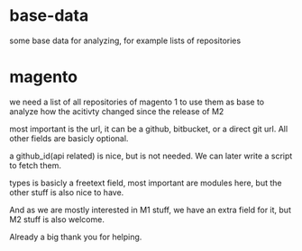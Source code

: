 # base-data
some base data for analyzing, for example lists of repositories


# magento

we need a list of all repositories of magento 1 to use them as base to analyze how the acitivty changed since the release of M2

most important is the url, it can be a github, bitbucket, or a direct git url. All other fields are basicly optional.

a github_id(api related) is nice, but is not needed. We can later write a script to fetch them.

types is basicly a freetext field, most important are modules here, but the other stuff is also nice to have.

And as we are mostly interested in M1 stuff, we have an extra field for it, but M2 stuff is also welcome.


Already a big thank you for helping.
